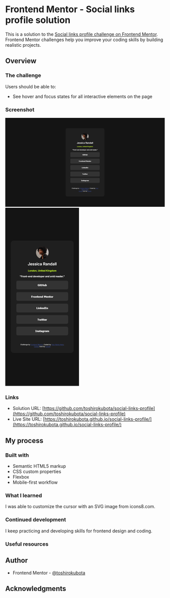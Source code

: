 # Frontend Mentor - Social links profile solution

This is a solution to the [Social links profile challenge on Frontend Mentor](https://www.frontendmentor.io/challenges/social-links-profile-UG32l9m6dQ). Frontend Mentor challenges help you improve your coding skills by building realistic projects. 

## Overview

### The challenge

Users should be able to:

- See hover and focus states for all interactive elements on the page

### Screenshot

![screenshot - Desktop version](./screenshotDesktop.png)
![screenshot - Mobile version](./screenshotMobile.png)

### Links

- Solution URL: [https://github.com/toshirokubota/social-links-profile](https://github.com/toshirokubota/social-links-profile)
- Live Site URL: [https://toshirokubota.github.io/social-links-profile/](https://toshirokubota.github.io/social-links-profile/)

## My process

### Built with

- Semantic HTML5 markup
- CSS custom properties
- Flexbox
- Mobile-first workflow

### What I learned

I was able to customize the cursor with an SVG image from icons8.com.

### Continued development

I keep practicing and developing skills for frontend design and coding.

### Useful resources

## Author

- Frontend Mentor - [@toshirokubota](https://www.frontendmentor.io/profile/toshirokubota)

## Acknowledgments

